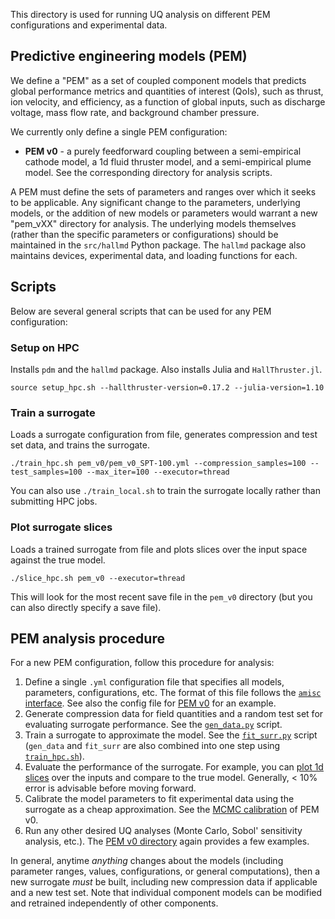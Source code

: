 This directory is used for running UQ analysis on different PEM configurations and experimental data.

## Predictive engineering models (PEM)

We define a "PEM" as a set of coupled component models that predicts global performance metrics and quantities of interest (QoIs), such as thrust, ion velocity, and efficiency, as a function of global inputs, such as discharge voltage, mass flow rate, and background chamber pressure. 

We currently only define a single PEM configuration:

- **PEM v0** - a purely feedforward coupling between a semi-empirical cathode model, a 1d fluid thruster model, and a semi-empirical plume model. See the corresponding directory for analysis scripts.

A PEM must define the sets of parameters and ranges over which it seeks to be applicable. Any significant change to the parameters, underlying models, or the addition of new models or parameters would warrant a new "pem_vXX" directory for analysis. The underlying models themselves (rather than the specific parameters or configurations) should be maintained in the `src/hallmd` Python package. The `hallmd` package also maintains devices, experimental data, and loading functions for each.

## Scripts
Below are several general scripts that can be used for any PEM configuration:

### Setup on HPC
Installs `pdm` and the `hallmd` package. Also installs Julia and `HallThruster.jl`.
```shell
source setup_hpc.sh --hallthruster-version=0.17.2 --julia-version=1.10
```

### Train a surrogate
Loads a surrogate configuration from file, generates compression and test set data, and trains the surrogate.
```shell
./train_hpc.sh pem_v0/pem_v0_SPT-100.yml --compression_samples=100 --test_samples=100 --max_iter=100 --executor=thread
```

You can also use `./train_local.sh` to train the surrogate locally rather than submitting HPC jobs.

### Plot surrogate slices
Loads a trained surrogate from file and plots slices over the input space against the true model.
```shell
./slice_hpc.sh pem_v0 --executor=thread
```

This will look for the most recent save file in the `pem_v0` directory (but you can also directly specify a save file).

## PEM analysis procedure
For a new PEM configuration, follow this procedure for analysis:

1. Define a single `.yml` configuration file that specifies all models, parameters, configurations, etc. The format of this file follows the [`amisc` interface](https://eckelsjd.github.io/amisc/guides/config_file/). See also the config file for [PEM v0](pem_v0/pem_v0_SPT-100.yml) for an example.
1. Generate compression data for field quantities and a random test set for evaluating surrogate performance. See the [`gen_data.py`](gen_data.py) script.
1. Train a surrogate to approximate the model. See the [`fit_surr.py`](fit_surr.py) script (`gen_data` and `fit_surr` are also combined into one step using [`train_hpc.sh`](train_hpc.sh)).
1. Evaluate the performance of the surrogate. For example, you can [plot 1d slices](plot_slice.py) over the inputs and compare to the true model. Generally, < 10\% error is advisable before moving forward.
1. Calibrate the model parameters to fit experimental data using the surrogate as a cheap approximation. See the [MCMC calibration](pem_v0/mcmc.py) of PEM v0.
1. Run any other desired UQ analyses (Monte Carlo, Sobol' sensitivity analysis, etc.). The [PEM v0 directory](pem_v0) again provides a few examples.

In general, anytime _anything_ changes about the models (including parameter ranges, values, configurations, or general computations), then a new surrogate _must_ be built, including new compression data if applicable and a new test set. Note that individual component models can be modified and retrained independently of other components.
